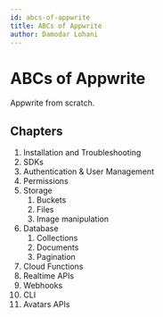 ```yaml
---
id: abcs-of-appwrite
title: ABCs of Appwrite
author: Damodar Lohani
---
```


# ABCs of Appwrite

Appwrite from scratch.

## Chapters

1. Installation and Troubleshooting
2. SDKs
3. Authentication & User Management
4. Permissions
5. Storage
   1. Buckets
   2. Files
   3. Image manipulation
6. Database
   1. Collections
   2. Documents
   3. Pagination
7. Cloud Functions
8. Realtime APIs
9. Webhooks
10. CLI
11. Avatars APIs
